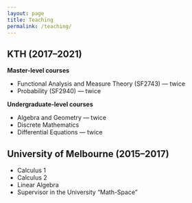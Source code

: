 ```yaml
---
layout: page
title: Teaching
permalink: /teaching/
---
```


## KTH (2017–2021)

**Master-level courses**
- Functional Analysis and Measure Theory (SF2743) — twice
- Probability (SF2940) — twice

**Undergraduate-level courses**
- Algebra and Geometry — twice
- Discrete Mathematics
- Differential Equations — twice

## University of Melbourne (2015–2017)

- Calculus 1
- Calculus 2
- Linear Algebra
- Supervisor in the University “Math-Space”
